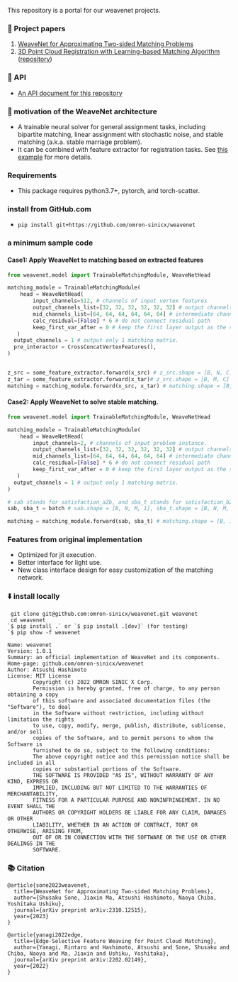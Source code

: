 This repository is a portal for our weavenet projects.

### 📄 Project papers
1. [WeaveNet for Approximating Two-sided Matching Problems](https://arxiv.org/abs/2310.12515)
2. [3D Point Cloud Registration with Learning-based Matching Algorithm](https://arxiv.org/abs/2202.02149) ([repository](https://github.com/omron-sinicx/EdgeSelectiveFeatureWeaving))

### 🧰 API
- [An API document for this repository](https://omron-sinicx.github.io/weavenet/main/)
### 🦾 motivation of the WeaveNet architecture
- A trainable neural solver for general assignment tasks, including bipartite matching, linear assignment with stochastic noise, and stable matching (a.k.a. stable marriage problem).
- It can be combined with feature extractor for registration tasks. See [this example](https://arxiv.org/abs/2202.02149) for more details.

### Requirements
- This package requires python3.7+, pytorch, and torch-scatter.

### install from GitHub.com
- `pip install git+https://github.com/omron-sinicx/weavenet`

### a minimum sample code

#### Case1: Apply WeaveNet to matching based on extracted features

```python:case1.py
from weavenet.model import TrainableMatchingModule, WeaveNetHead

matching_module = TrainableMatchingModule(
    head = WeaveNetHead(
        input_channels=512, # channels of input vertex features
        output_channels_list=[32, 32, 32, 32, 32, 32] # output channels of each layers
        mid_channels_list=[64, 64, 64, 64, 64, 64] # intermediate channels of each layers
        calc_residual=[False] * 6 # do not connect residual path
        keep_first_var_after = 0 # keep the first layer output as the source of first residual path.      
   )
  output_channels = 1 # output only 1 matching matrix.
  pre_interactor = CrossConcatVertexFeatures(),
)


z_src = some_feature_extractor.forward(x_src) # z_src.shape = [B, N, C]
z_tar = some_feature_extractor.forward(x_tar)# z_src.shape = [B, M, C]
matching = matching_module.forward(x_src, x_tar) # matching.shape = [B, 1, N, M]

```

#### Case2: Apply WeaveNet to solve stable matching.
```python:case2.py
from weavenet.model import TrainableMatchingModule, WeaveNetHead

matching_module = TrainableMatchingModule(
    head = WeaveNetHead(
        input_channels=2, # channels of input problem instance.
        output_channels_list=[32, 32, 32, 32, 32, 32] # output channels of each layers
        mid_channels_list=[64, 64, 64, 64, 64, 64] # intermediate channels of each layers
        calc_residual=[False] * 6 # do not connect residual path
        keep_first_var_after = 0 # keep the first layer output as the source of first residual path.      
   )
  output_channels = 1 # output only 1 matching matrix.
)

# sab stands for satisfaction_a2b, and sba_t stands for satisfaction_b2a_transposed
sab, sba_t = batch # sab.shape = [B, N, M, 1], sba_t.shape = [B, N, M, 1]. 

matching = matching_module.forward(sab, sba_t) # matching.shape = [B, 1, N, M]

```

### Features from original implementation
- Optimized for jit execution.
- Better interface for light use.
- New class interface design for easy customization of the matching network.


### ⬇️ install locally
```
 git clone git@github.com:omron-sinicx/weavenet.git weavenet
 cd weavenet
`$ pip install .` or `$ pip install .[dev]` (for testing)
`$ pip show -f weavenet
```

```
Name: weavenet
Version: 1.0.1
Summary: an official implementation of WeaveNet and its components.
Home-page: github.com/omron-sinicx/weavenet
Author: Atsushi Hashimoto
License: MIT License
        Copyright (c) 2022 OMRON SINIC X Corp.
        Permission is hereby granted, free of charge, to any person obtaining a copy
        of this software and associated documentation files (the "Software"), to deal
        in the Software without restriction, including without limitation the rights
        to use, copy, modify, merge, publish, distribute, sublicense, and/or sell
        copies of the Software, and to permit persons to whom the Software is
        furnished to do so, subject to the following conditions:
        The above copyright notice and this permission notice shall be included in all
        copies or substantial portions of the Software.
        THE SOFTWARE IS PROVIDED "AS IS", WITHOUT WARRANTY OF ANY KIND, EXPRESS OR
        IMPLIED, INCLUDING BUT NOT LIMITED TO THE WARRANTIES OF MERCHANTABILITY,
        FITNESS FOR A PARTICULAR PURPOSE AND NONINFRINGEMENT. IN NO EVENT SHALL THE
        AUTHORS OR COPYRIGHT HOLDERS BE LIABLE FOR ANY CLAIM, DAMAGES OR OTHER
        LIABILITY, WHETHER IN AN ACTION OF CONTRACT, TORT OR OTHERWISE, ARISING FROM,
        OUT OF OR IN CONNECTION WITH THE SOFTWARE OR THE USE OR OTHER DEALINGS IN THE
        SOFTWARE.

```


### 📚 Citation
```
@article{sone2023weavenet,
  title={WeaveNet for Approximating Two-sided Matching Problems},
  author={Shusaku Sone, Jiaxin Ma, Atsushi Hashimoto, Naoya Chiba, Yoshitaka Ushiku},
  journal={arXiv preprint arXiv:2310.12515},
  year={2023}
}
```
```
@article{yanagi2022edge,
  title={Edge-Selective Feature Weaving for Point Cloud Matching},
  author={Yanagi, Rintaro and Hashimoto, Atsushi and Sone, Shusaku and Chiba, Naoya and Ma, Jiaxin and Ushiku, Yoshitaka},
  journal={arXiv preprint arXiv:2202.02149},
  year={2022}
}
```
